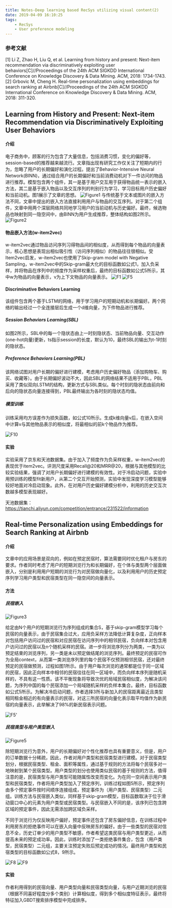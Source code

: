 ```yaml
---
title: Notes-Deep learning based RecSys utilizing visual content(2)
date: 2019-04-09 16:10:25
tags:
    - RecSys
    - User preference modeling 
---
```


### 参考文献
[1] Li Z, Zhao H, Liu Q, et al. Learning from history and present: Next-item recommendation via discriminatively exploiting user behaviors[C]//Proceedings of the 24th ACM SIGKDD International Conference on Knowledge Discovery & Data Mining. ACM, 2018: 1734-1743.
[2] Grbovic M, Cheng H. Real-time personalization using embeddings for search ranking at Airbnb[C]//Proceedings of the 24th ACM SIGKDD International Conference on Knowledge Discovery & Data Mining. ACM, 2018: 311-320.

## Learning from History and Present: Next-item Recommendation via Discriminatively Exploiting User Behaviors

#### 介绍

电子商务中，顾客的行为包含了大量信息，包括消费习惯，变化的偏好等，session-based的推荐越来越流行。文章指出现有研究工作仅关注了短期内的行为，忽略了用户的长期偏好和演化过程。提出了Behavior-Intensive Neural Network(BINN)，通过结合用户的长期偏好和当前消费动机对下一件访问的物品进行推荐。模型包含两个组件，其一是基于用户交互用于获得物品统一表示的嵌入方法，其二是基于嵌入物品以及交互序列的判别行为学习，学习目标用户历史偏好和当前动机。图1展示了文章的思想。
![Figure1](https://i.loli.net/2019/04/09/5cac62432b607.png)
与传统基于文本或图片的嵌入方法不同，文章中提出的嵌入方法直接利用用户与物品的交互序列。对于第二个组件，文章中用两个深层网络共同地学习用户的当前动机与历史偏好。最终，候选物品也映射到同一隐空间中，由BINN为用户生成推荐，整体结构如图2所示。
![Figure2](https://i.loli.net/2019/04/10/5cada5c5c1fd3.png)
<!-- more -->
#### 物品嵌入方法(w-item2vec)

w-item2vec通过物品访问序列习得物品间的相似度，从而得到每个物品的向量表示，核心思想是表现出相似吸引性（访问序列相似）的物品往往很相似。受Item2vec启发，w-item2vec也使用了Skip-gram model with Negative Sampling，w-item2vec中的Skip-gram最大化的目标函数如公式1，加入负采样，并将物品在序列中的频度作为采样权重后，最终的目标函数如公式5所示，其中w为物品的向量表示，v为上下文物品的向量表示。
![F1](https://i.loli.net/2019/04/10/5cad9b789b6e5.png) ![F5](https://i.loli.net/2019/04/10/5cad9b78aceb6.png)

#### Discriminative Behaviors Learning

该组件包含两个基于LSTM的网络，用于学习用户的短期动机和长期偏好。两个网络的输出经过一个全连接层后生成一个d维向量，为下件物品进行推荐。

##### Session Behaviors Learning(SBL)

如图2所示，SBL中的每一个隐状态由上一时刻隐状态、当前物品向量、交互动作(one-hot向量)更新，ts指示session的长度，默认为10，最终SBL的输出为t-1时刻的隐状态。

##### Preference Behaviors Learning(PBL)

该网络试图对用户长期的偏好进行建模，考虑用户历史偏好物品（添加购物车、购买、收藏等）。由于长期偏好波动不大，因此SBL的网络结果不适用于PBL，PBL采用了类似双向LSTM的结构，更新方式与SBL类似。每个时刻的隐状态由前向和后向的隐状态向量连接得到，PBL最终输出为各时刻的隐状态均值。

##### 模型训练

训练采用均方误差作为损失函数，如公式10所示。生成k维向量v后，在嵌入空间中计算v与其他物品表示的相似度，将最相似的前k个物品作为推荐。

![F10](https://i.loli.net/2019/04/10/5cadae7f86d2f.png)

#### 实验

实验采用了京东和天池数据集。由于加入了频度作为负采样权重，w-item2vec的表现优于item2vec。评测尺度采用Recall@20和MRR@20，根据与其他模型的比较实验结果，强调了对用户长期偏好进行建模的有效性。对于冷启动问题，实验中用预训练的模型fit新用户，从第二个交互开始预测，实验中发现深度学习模型能够较好地面对冷启动现象。此外，在对用户历史偏好建模分析中，利用的历史交互次数越多模型表现越好。

天池数据集：https://tianchi.aliyun.com/competition/entrance/231522/information

## Real-time Personalization using Embeddings for Search Ranking at Airbnb

#### 介绍

文章中的应用场景是双向的，例如在预定民宿时，算法需要同时优化租户与房东的要求。作者同时考虑了用户的短期浏览行为和长期偏好，在个体与类型两个层面做嵌入，分别是利用用户短期的浏览行为对民宿做向量化，以及利用用户的历史预定序列学习用户类型和民宿类型在同一隐空间的向量表示。

#### 方法

##### 民宿嵌入

![Figure3](https://i.loli.net/2019/04/20/5cbad8a48fe17.png)

给定由N个用户的短期浏览行为序列组成的集合S，基于skip-gram模型学习每个民宿的向量表示，由于民宿集合过大，应用负采样方法降低计算复杂度，正向样本对包括用户访问过的民宿和对应民宿在访问序列中的相邻民宿，负向样本对包含用户访问过的民宿以及n个随机采样的民宿。进一步将浏览序列分为两类，一类为以预定结束的浏览序列，另一类是未以预定做结尾的浏览序列。最终预定的民宿可作为全局context，从而第一类浏览序列里的每个民宿不仅预测相邻民宿，还对最终预定的民宿做预测，过程如图1所示。由于用户每次浏览的通常都是位于同一区域的民宿，因此正向样本中相邻的民宿往往在同一区域中，而负向样本序列是随机采样的，不具有这一性质。该不平衡现象将导致次优的局域民宿相似度，为解决该问题，为序列中国的每个民宿添加一个局域随机采样的负样本集合。最终，目标函数如公式5所示。为解决冷启动问题，作者选择3所与新加入的民宿距离最近且类型相同租金相近的有向量表示的民宿，对这三所民宿的向量化表示取平均值作为新民宿的向量表示，此举解决了98%的新民宿表示问题。

![F5'](https://i.loli.net/2019/04/20/5cbadd2e7da2b.png)

##### 民宿类型与用户类型嵌入

![Figure5](https://i.loli.net/2019/04/20/5cbaed84a318d.png)

除短期浏览行为意外，用户的长期偏好对个性化推荐也具有重要意义，但是，用户的订单数据十分稀疏，因此，作者对用户类型和民宿类型进行建模。对于民宿类型划分，根据民宿类型、租金、面积等属性，通过基于规则的方法将每个民宿多对一地映射到某个民宿类型。用户类型的划分也使用类似民宿的基于规则的方法，值得注意的是，民宿类型与用户类型可能随属性改变而变化。为在同一空间表示用户类型和民宿类型，作者将用户类型加入了预定序列，训练过程如图5所示，预定序列由多个预定事件按时间顺序连接组成，预定事件为（用户类型、民宿类型）二元组。训练方法与民宿嵌入类似，同样基于skip-gram模型，目标函数取决于位于滑动窗口中心的元素为用户类型或民宿类型。与民宿嵌入不同的是，该序列已包含跨区域的预定事件，因此无需添加跨区域负采样。

不同于浏览行为仅反映用户偏好，预定事件还包含了房东偏好信息，在训练过程中利用房东的拒绝事件可以在嵌入向量中反映房东的偏好。由于一些类型的民宿对信息不全，历史订单少的用户类型不敏感，作者希望这类民宿与用户类型更近，从而提高未来的预定成功率。因此，训练时添加了一类拒绝事件集合，包含（用户类型，民宿类型）二元组，主要关注预定失败后预定成功的情况。最终用户类型和民宿类型的目标函数如公式8，9所示。

![F8](https://i.loli.net/2019/04/20/5cbaf85bc5477.pngg) ![F9](https://i.loli.net/2019/04/20/5cbaf85bd654e.png)


#### 实验

作者利用得到的民宿向量、用户类型向量和民宿类型向量，与用户近期浏览的民宿（根据不同喜好程度分多个类别）计算相似度，得到多个相似度特征表示，最终将特征加入GBDT搜索排序模型中完成排序。
